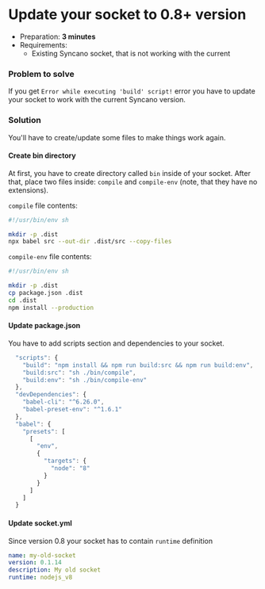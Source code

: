 # Update your socket to 0.8+ version 

- Preparation: **3 minutes**
- Requirements:
  - Existing Syncano socket, that is not working with the current 

### Problem to solve

If you get `Error while executing 'build' script!` error you have to update your socket to work with the current Syncano version.

### Solution

You'll have to create/update some files to make things work again.

#### Create bin directory

At first, you have to create directory called `bin` inside of your socket. After that, place two files inside: `compile` and `compile-env` (note, that they have no extensions).

`compile` file contents:

```sh
#!/usr/bin/env sh

mkdir -p .dist
npx babel src --out-dir .dist/src --copy-files

```

`compile-env` file contents:

```sh
#!/usr/bin/env sh

mkdir -p .dist
cp package.json .dist
cd .dist
npm install --production

```

#### Update package.json

You have to add scripts section and dependencies to your socket.

```js 
  "scripts": {
    "build": "npm install && npm run build:src && npm run build:env",
    "build:src": "sh ./bin/compile",
    "build:env": "sh ./bin/compile-env"
  },
  "devDependencies": {
    "babel-cli": "^6.26.0",
    "babel-preset-env": "^1.6.1"
  },
  "babel": {
    "presets": [
      [
        "env",
        {
          "targets": {
            "node": "8"
          }
        }
      ]
    ]
  }
```


#### Update socket.yml

Since version 0.8 your socket has to contain `runtime` definition

```yaml
name: my-old-socket
version: 0.1.14
description: My old socket 
runtime: nodejs_v8
```

